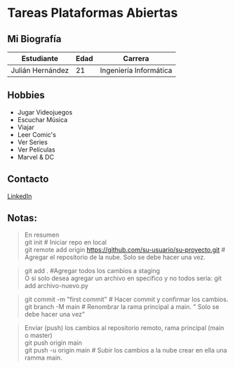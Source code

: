 # Tareas Plataformas Abiertas

## Mi Biografía
| **Estudiante** | **Edad** | **Carrera** |
|--------------|--------------|--------------|
| Julián Hernández | 21 | Ingeniería Informática |

## Hobbies
- Jugar Videojuegos
- Escuchar Música
- Viajar
- Leer Comic's
- Ver Series
- Ver Películas
- Marvel & DC

## Contacto
[LinkedIn](https://www.linkedin.com/in/julhernz/)

## Notas:
> En resumen   
git init # Iniciar repo en local  
git remote add origin https://github.com/su-usuario/su-proyecto.git # Agregar el repositorio de la nube. Solo se debe hacer una vez.  

> git add . #Agregar todos los cambios a staging  
O si solo desea agregar un archivo en specifico y no todos seria:
git add archivo-nuevo.py    

> git commit -m "first commit" # Hacer commit y confirmar los cambios.  
git branch -M main # Renombrar la rama principal a main. " Solo se debe hacer una vez"    

> Enviar (push) los cambios al repositorio remoto, rama principal (main o master)  
git push origin main  
git push -u origin main # Subir los cambios a la nube crear en ella una ramma main.  








